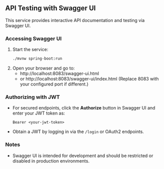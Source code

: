 ## API Testing with Swagger UI

This service provides interactive API documentation and testing via Swagger UI.

### Accessing Swagger UI

1. Start the service:
   ```sh
   ./mvnw spring-boot:run
   ```
2. Open your browser and go to:
   - http://localhost:8083/swagger-ui.html
   - or http://localhost:8083/swagger-ui/index.html
   (Replace 8083 with your configured port if different.)

### Authorizing with JWT

- For secured endpoints, click the **Authorize** button in Swagger UI and enter your JWT token as:
  ```
  Bearer <your-jwt-token>
  ```
- Obtain a JWT by logging in via the `/login` or OAuth2 endpoints.

### Notes
- Swagger UI is intended for development and should be restricted or disabled in production environments. 